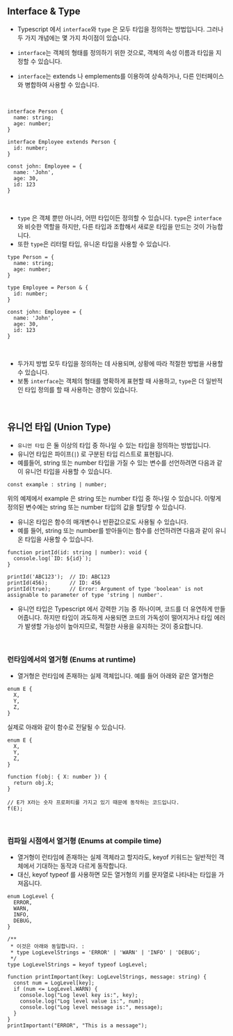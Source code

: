 ## Interface & Type

- Typescript 에서 `interface`와 `type` 은 모두 타입을 정의하는 방법입니다. 그러나 두 가지 개념에는 몇 가지 차이점이 있습니다.

- `interface`는 객체의 형태를 정의하기 위한 것으로, 객체의 속성 이름과 타입을 지정할 수 있습니다.
- `interface`는 extends 나 emplements를 이용하여 상속하거나, 다른 인터페이스와 병합하여 사용할 수 있습니다.

<br />

```
interface Person {
  name: string;
  age: number;
}

interface Employee extends Person {
  id: number;
}

const john: Employee = {
  name: 'John',
  age: 30,
  id: 123
}
```

<br />

- `type` 은 객체 뿐만 아니라, 어떤 타입이든 정의할 수 있습니다. `type`은 `interface`와 비슷한 역할을 하지만, 다른 타입과 조합해서 새로운 타입을 만드는 것이 가능합니다.
- 또한 `type`은 리터럴 타입, 유니온 타입을 사용할 수 있습니다.

```
type Person = {
  name: string;
  age: number;
}

type Employee = Person & {
  id: number;
}

const john: Employee = {
  name: 'John',
  age: 30,
  id: 123
}
```

<br />

- 두가지 방법 모두 타입을 정의하는 데 사용되며, 상황에 따라 적절한 방법을 사용할 수 있습니다.
- 보통 `interface`는 객체의 형태를 명확하게 표현할 때 사용하고, `type`은 더 일반적인 타입 정의를 할 때 사용하는 경향이 있습니다.

<br />

## 유니언 타입 (Union Type)

- `유니언 타입` 은 둘 이상의 타입 중 하나일 수 있는 타입을 정의하는 방법입니다.
- 유니언 타입은 파이프(`|`) 로 구분된 타입 리스트로 표현됩니다.
- 예를들어, string 또는 number 타입을 가질 수 있는 변수를 선언하려면 다음과 같이 유니언 타입을 사용할 수 있습니다.

```
const example : string | number;
```

위의 예제에서 example 은 string 또는 number 타입 중 하나일 수 있습니다. 이렇게 정의된 변수에는 string 또는 number 타입의 값을 할당할 수 있습니다.

- 유니온 타입은 함수의 매개변수나 반환값으로도 사용될 수 있습니다.
- 예를 들어, string 또는 number를 받아들이는 함수를 선언하려면 다음과 같이 유니온 타입을 사용할 수 있습니다.

```
function printId(id: string | number): void {
  console.log(`ID: ${id}`);
}

printId('ABC123');  // ID: ABC123
printId(456);       // ID: 456
printId(true);      // Error: Argument of type 'boolean' is not assignable to parameter of type 'string | number'.

```

- 유니언 타입은 Typescript 에서 강력한 기능 중 하나이며, 코드를 더 유연하게 만들어줍니다. 하지만 타입이 과도하게 사용되면 코드의 가독성이 떨어지거나 타입 에러가 발생할 가능성이 높아지므로, 적절한 사용을 유지하는 것이 중요합니다.

<br />

### 런타임에서의 열거형 (Enums at runtime)

- 열거형은 런타임에 존재하는 실제 객체입니다. 예를 들어 아래와 같은 열거형은

```
enum E {
  X,
  Y,
  Z,
}
```

실제로 아래와 같이 함수로 전달될 수 있습니다.

```
enum E {
  X,
  Y,
  Z,
}

function f(obj: { X: number }) {
  return obj.X;
}

// E가 X라는 숫자 프로퍼티를 가지고 있기 때문에 동작하는 코드입니다.
f(E);
```

<br />

### 컴파일 시점에서 열거형 (Enums at compile time)

- 열거형이 런타임에 존재하는 실제 객체라고 할지라도, keyof 키워드는 일반적인 객체에서 기대하는 동작과 다르게 동작합니다.
- 대신, keyof typeof 를 사용하면 모든 열거형의 키를 문자열로 나타내는 타입을 가져옵니다.

```
enum LogLevel {
  ERROR,
  WARN,
  INFO,
  DEBUG,
}

/**
 * 이것은 아래와 동일합니다. :
 * type LogLevelStrings = 'ERROR' | 'WARN' | 'INFO' | 'DEBUG';
 */
type LogLevelStrings = keyof typeof LogLevel;

function printImportant(key: LogLevelStrings, message: string) {
  const num = LogLevel[key];
  if (num <= LogLevel.WARN) {
    console.log("Log level key is:", key);
    console.log("Log level value is:", num);
    console.log("Log level message is:", message);
  }
}
printImportant("ERROR", "This is a message");
```
